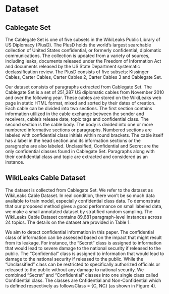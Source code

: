 # Dataset

## Cablegate Set
The Cablegate Set is one of five subsets in the WikiLeaks Public Library of US Diplomacy (PlusD). The PlusD holds the world’s largest searchable collection of United States confidential, or formerly confidential, diplomatic communications. The collection is updated from a variety of sources, including leaks, documents released under the Freedom of Information Act and documents released by the US State Department systematic declassification review. The PlusD consists of five subsets: Kissinger Cables, Carter Cables, Carter Cables 2, Carter Cables 3 and Cablegate Set.

Our dataset consists of paragraphs extracted from Cablegate Set. The Cablegate Set is a set of 251,287 US diplomatic cables from November 2010 and over the following year. These cables are stored on the WikiLeaks web page in static HTML format, mixed and sorted by their dates of creation. Each cable can be divided into two sections. The first section contains information utilized in the cable exchange between the sender and receivers, cable’s release date, topic tags and confidential class. The second section is the cable body. The body is divided into one or more numbered informative sections or paragraphs. Numbered sections are labeled with confidential class initials within round brackets. The cable itself has a label in the head section and its information sections or the paragraphs are also labeled. Unclassified, Confidential and Secret are the only confidential classes found in Cablegate Set. Paragraphs along with their confidential class and topic are extracted and considered as an instance.

## WikiLeaks Cable Dataset

The dataset is collected from Cablegate Set. We refer to the dataset as WikiLeaks Cable Dataset. In real condition, there won’t be so much data available to train model, especially confidential class data. To demonstrate that our proposed method gives a good performance on small labeled data, we make a small annotated dataset by stratified random sampling. The WikiLeaks Cable Dataset contains 89,681 paragraph-level instances across 24 topics. The details on the dataset are provided in Table 1.

We aim to detect confidential information in this paper. The confidential class of information can be assessed based on the impact that might result from its leakage. For instance, the “Secret” class is assigned to information that would lead to severe damage to the national security if released to the public. The “Confidential” class is assigned to information that would lead to damage to the national security if released to the public. While the “Unclassified” class can be restricted to specifically authorized officials or released to the public without any damage to national security. We combined “Secret” and “Confidential” classes into one single class called Confidential class. The classes are Cnfidential and Non-Confidential which is defined respectively as followsClass = {C, NC} (as shown in Figure 4).
